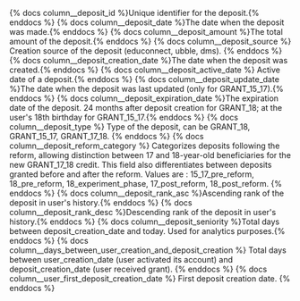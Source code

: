 {% docs column__deposit_id %}Unique identifier for the deposit.{% enddocs %}
{% docs column__deposit_date %}The date when the deposit was made.{% enddocs %}
{% docs column__deposit_amount %}The total amount of the deposit.{% enddocs %}
{% docs column__deposit_source %} Creation source of the deposit (educonnect, ubble, dms). {% enddocs %}
{% docs column__deposit_creation_date %}The date when the deposit was created.{% enddocs %}
{% docs column__deposit_active_date %} Active date of a deposit.{% enddocs %}
{% docs column__deposit_update_date %}The date when the deposit was last updated (only for GRANT_15_17).{% enddocs %}
{% docs column__deposit_expiration_date %}The expiration date of the deposit. 24 months after deposit creation for GRANT_18; at the user's 18th birthday for GRANT_15_17.{% enddocs %}
{% docs column__deposit_type %} Type of the deposit, can be GRANT_18, GRANT_15_17, GRANT_17_18. {% enddocs %}
{% docs column__deposit_reform_category %} Categorizes deposits following the reform, allowing distinction between 17 and 18-year-old beneficiaries for the new GRANT_17_18 credit. This field also differentiates between deposits granted before and after the reform. Values are : 15_17_pre_reform, 18_pre_reform, 18_experiment_phase, 17_post_reform, 18_post_reform. {% enddocs %}
{% docs column__deposit_rank_asc %}Ascending rank of the deposit in user's history.{% enddocs %}
{% docs column__deposit_rank_desc %}Descending rank of the deposit in user's history.{% enddocs %}
{% docs column__deposit_seniority %}Total days between deposit_creation_date and today. Used for analytics purposes.{% enddocs %}
{% docs column__days_between_user_creation_and_deposit_creation %} Total days between user_creation_date (user activated its account) and deposit_creation_date (user received grant). {% enddocs %}
{% docs column__user_first_deposit_creation_date %} First deposit creation date. {% enddocs %}
